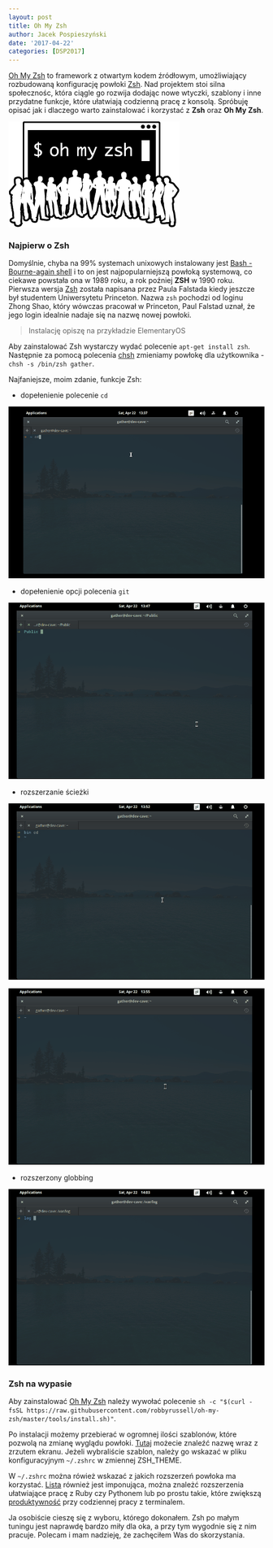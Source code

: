 ```yaml
---
layout: post
title: Oh My Zsh
author: Jacek Pospieszyński
date: '2017-04-22'
categories: [DSP2017]
---
```


[Oh My Zsh](http://ohmyz.sh/) to framework z otwartym kodem źródłowym, umożliwiający rozbudowaną konfigurację powłoki [Zsh](http://www.zsh.org/). Nad projektem stoi silna społecznośc, która ciągle go rozwija dodając nowe wtyczki, szablony i inne przydatne funkcje, które ułatwiają codzienną pracę z konsolą. Spróbuję opisać jak i dlaczego warto zainstalować i korzystać z **Zsh** oraz **Oh My Zsh**.

![Oh My Zsh](/assets/2017-04-22-oh-my-zsh/ohmyzsh-logo.png "Oh My Zsh")

<!--more-->

### Najpierw o Zsh
Domyślnie, chyba na 99% systemach unixowych instalowany jest [Bash - Bourne-again shell](https://en.wikipedia.org/wiki/Bash_(Unix_shell)) i to on jest najpopularniejszą powłoką systemową, co ciekawe powstała ona w 1989 roku, a rok poźniej **ZSH** w 1990 roku. Pierwsza wersja [Zsh](http://www.zsh.org/) została napisana przez Paula Falstada kiedy jeszcze był studentem Uniwersytetu Princeton. Nazwa ``zsh`` pochodzi od loginu Zhong Shao, który wówczas pracował w Princeton, Paul Falstad uznał, że jego login idealnie nadaje się na nazwę nowej powłoki.

>Instalację opiszę na przykładzie ElementaryOS

Aby zainstalować Zsh wystarczy wydać polecenie ``apt-get install zsh``. Następnie za pomocą polecenia [chsh](http://www.computerhope.com/unix/chsh.htm) zmieniamy powłokę dla użytkownika - ``chsh -s /bin/zsh gather``.

Najfaniejsze, moim zdanie, funkcje Zsh:
* dopełenienie polecenie ``cd``

![cd command](/assets/2017-04-22-oh-my-zsh/zsh_cd_command.gif "cd command")


* dopełenienie opcji polecenia ``git``

![git command](/assets/2017-04-22-oh-my-zsh/zsh_git_command.gif "git command")


* rozszerzanie ścieżki

![path expansion](/assets/2017-04-22-oh-my-zsh/zsh_path_expansion.gif "path expansion")

![path expansion](/assets/2017-04-22-oh-my-zsh/zsh_path_expansion2.gif "path expansion")


* rozszerzony globbing

![globbing](/assets/2017-04-22-oh-my-zsh/zsh_globbing.gif "globbing")


### Zsh na wypasie
Aby zainstalować [Oh My Zsh](http://ohmyz.sh/) należy wywołać polecenie ``sh -c "$(curl -fsSL https://raw.githubusercontent.com/robbyrussell/oh-my-zsh/master/tools/install.sh)"``.

Po instalacji możemy przebierać w ogromnej ilości szablonów, które pozwolą na zmianę wyglądu powłoki. [Tutaj](https://github.com/robbyrussell/oh-my-zsh/wiki/themes) możecie znaleźć nazwę wraz z zrzutem ekranu. Jeżeli wybraliście szablon, należy go wskazać w pliku konfiguracyjnym ``~/.zshrc`` w zmiennej ZSH_THEME.

W ``~/.zshrc`` można rówież wskazać z jakich rozszerzeń powłoka ma korzystać. [Lista](https://github.com/robbyrussell/oh-my-zsh/wiki/Plugins) również jest imponująca, można znależć rozszerzenia ułatwiające pracę z Ruby czy Pythonem lub po prostu takie, które zwiększą [produktywność](https://github.com/robbyrussell/oh-my-zsh/wiki/Plugins-Overview#productivity) przy codziennej pracy z terminalem. 

Ja osobiście cieszę się z wyboru, którego dokonałem. Zsh po małym tuningu jest naprawdę bardzo miły dla oka, a przy tym wygodnie się z nim pracuje. Polecam i mam nadzieję, że zachęciłem Was do skorzystania.
